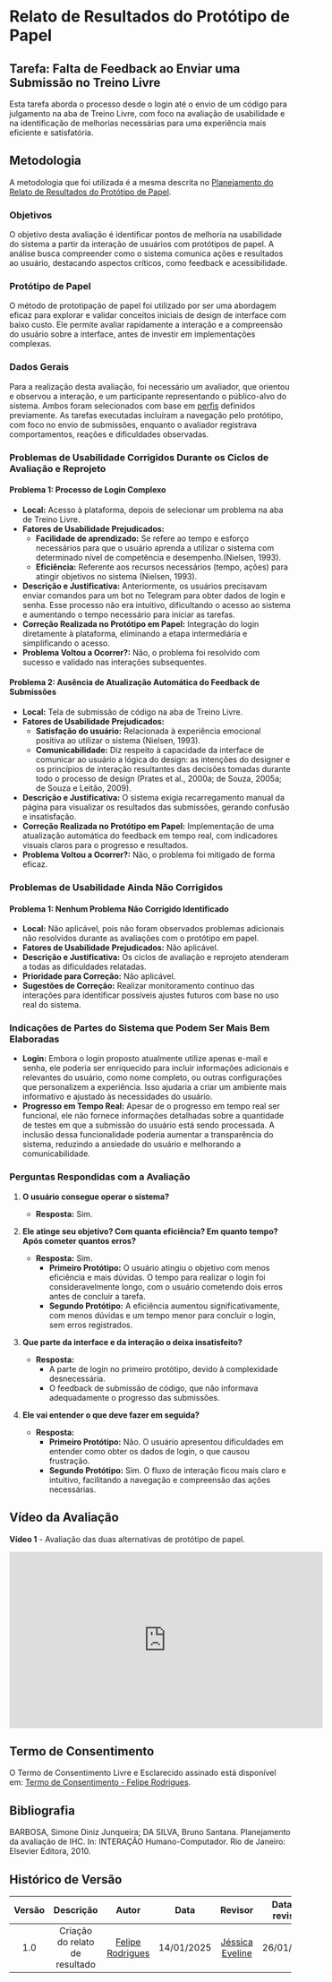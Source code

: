 # Relato de Resultados do Protótipo de Papel

## Tarefa: Falta de Feedback ao Enviar uma Submissão no Treino Livre

Esta tarefa aborda o processo desde o login até o envio de um código para julgamento na aba de Treino Livre, com foco na avaliação de usabilidade e na identificação de melhorias necessárias para uma experiência mais eficiente e satisfatória.

## Metodologia

A metodologia que foi utilizada é a mesma descrita no [Planejamento do Relato de Resultados do Protótipo de Papel](https://interacao-humano-computador.github.io/2024.2-Grupo05/entregas/entrega_5/prototipo_papel/planejamento_relato).

### Objetivos

O objetivo desta avaliação é identificar pontos de melhoria na usabilidade do sistema a partir da interação de usuários com protótipos de papel. A análise busca compreender como o sistema comunica ações e resultados ao usuário, destacando aspectos críticos, como feedback e acessibilidade.

### Protótipo de Papel

O método de prototipação de papel foi utilizado por ser uma abordagem eficaz para explorar e validar conceitos iniciais de design de interface com baixo custo. Ele permite avaliar rapidamente a interação e a compreensão do usuário sobre a interface, antes de investir em implementações complexas.

### Dados Gerais

Para a realização desta avaliação, foi necessário um avaliador, que orientou e observou a interação, e um participante representando o público-alvo do sistema. Ambos foram selecionados com base em [perfis](https://interacao-humano-computador.github.io/2024.2-Grupo05/entregas/entrega_2/perfil) definidos previamente. As tarefas executadas incluíram a navegação pelo protótipo, com foco no envio de submissões, enquanto o avaliador registrava comportamentos, reações e dificuldades observadas.

### Problemas de Usabilidade Corrigidos Durante os Ciclos de Avaliação e Reprojeto

#### Problema 1: Processo de Login Complexo  
- **Local:** Acesso à plataforma, depois de selecionar um problema na aba de Treino Livre.  
- **Fatores de Usabilidade Prejudicados:**  
  - **Facilidade de aprendizado:** Se refere ao tempo e esforço necessários para
    que o usuário aprenda a utilizar o sistema com determinado nível de competência e
    desempenho.(Nielsen, 1993).  
  - **Eficiência:** Referente aos recursos necessários (tempo, ações) para atingir      objetivos no sistema (Nielsen, 1993).  
- **Descrição e Justificativa:** Anteriormente, os usuários precisavam enviar comandos para um bot no Telegram para obter dados de login e senha. Esse processo não era intuitivo, dificultando o acesso ao sistema e aumentando o tempo necessário para iniciar as tarefas.  
- **Correção Realizada no Protótipo em Papel:** Integração do login diretamente à plataforma, eliminando a etapa intermediária e simplificando o acesso.  
- **Problema Voltou a Ocorrer?:** Não, o problema foi resolvido com sucesso e validado nas interações subsequentes.  

#### Problema 2: Ausência de Atualização Automática do Feedback de Submissões  
- **Local:** Tela de submissão de código na aba de Treino Livre.  
- **Fatores de Usabilidade Prejudicados:**  
  - **Satisfação do usuário:** Relacionada à experiência emocional positiva ao utilizar o sistema (Nielsen, 1993).  
  - **Comunicabilidade:** Diz respeito à
    capacidade da interface de comunicar ao usuário a lógica do design: as intenções do
    designer e os princípios de interação resultantes das decisões tomadas durante todo
    o processo de design (Prates et al., 2000a; de Souza, 2005a; de Souza e Leitão, 2009).
- **Descrição e Justificativa:** O sistema exigia recarregamento manual da página para visualizar os resultados das submissões, gerando confusão e insatisfação.  
- **Correção Realizada no Protótipo em Papel:** Implementação de uma atualização automática do feedback em tempo real, com indicadores visuais claros para o progresso e resultados.  
- **Problema Voltou a Ocorrer?:** Não, o problema foi mitigado de forma eficaz.  

### Problemas de Usabilidade Ainda Não Corrigidos

#### Problema 1: Nenhum Problema Não Corrigido Identificado  
- **Local:** Não aplicável, pois não foram observados problemas adicionais não resolvidos durante as avaliações com o protótipo em papel.  
- **Fatores de Usabilidade Prejudicados:** Não aplicável.  
- **Descrição e Justificativa:** Os ciclos de avaliação e reprojeto atenderam a todas as dificuldades relatadas.  
- **Prioridade para Correção:** Não aplicável.  
- **Sugestões de Correção:** Realizar monitoramento contínuo das interações para identificar possíveis ajustes futuros com base no uso real do sistema.  

### Indicações de Partes do Sistema que Podem Ser Mais Bem Elaboradas

- **Login:** Embora o login proposto atualmente utilize apenas e-mail e senha, ele poderia ser enriquecido para incluir informações adicionais e relevantes do usuário, como nome completo, ou outras configurações que personalizem a experiência. Isso ajudaria a criar um ambiente mais informativo e ajustado às necessidades do usuário.  
- **Progresso em Tempo Real:** Apesar de o progresso em tempo real ser funcional, ele não fornece informações detalhadas sobre a quantidade de testes em que a submissão do usuário está sendo processada. A inclusão dessa funcionalidade poderia aumentar a transparência do sistema, reduzindo a ansiedade do usuário e melhorando a comunicabilidade.  

### Perguntas Respondidas com a Avaliação

1. **O usuário consegue operar o sistema?**  
   - **Resposta:** Sim.  

2. **Ele atinge seu objetivo? Com quanta eficiência? Em quanto tempo? Após cometer quantos erros?**  
   - **Resposta:** Sim.  
     - **Primeiro Protótipo:** O usuário atingiu o objetivo com menos eficiência e mais dúvidas. O tempo para realizar o login foi consideravelmente longo, com o usuário cometendo dois erros antes de concluir a tarefa.  
     - **Segundo Protótipo:** A eficiência aumentou significativamente, com menos dúvidas e um tempo menor para concluir o login, sem erros registrados.  

3. **Que parte da interface e da interação o deixa insatisfeito?**  
   - **Resposta:**  
     - A parte de login no primeiro protótipo, devido à complexidade desnecessária.  
     - O feedback de submissão de código, que não informava adequadamente o progresso das submissões.  

4. **Ele vai entender o que deve fazer em seguida?**  
   - **Resposta:**  
     - **Primeiro Protótipo:** Não. O usuário apresentou dificuldades em entender como obter os dados de login, o que causou frustração.  
     - **Segundo Protótipo:** Sim. O fluxo de interação ficou mais claro e intuitivo, facilitando a navegação e compreensão das ações necessárias.  

## Vídeo da Avaliação

**Vídeo 1** - Avaliação das duas alternativas de protótipo de papel.

<iframe width="560" height="315" src="https://www.youtube.com/embed/37jG-bdPSSY" title="Gravação da Entrevista - Parte 1" frameborder="0" allow="accelerometer; autoplay; clipboard-write; encrypted-media; gyroscope; picture-in-picture" allowfullscreen></iframe>

## Termo de Consentimento

O Termo de Consentimento Livre e Esclarecido assinado está disponível em: [Termo de Consentimento - Felipe Rodrigues](../termos_de_consentimento/termoConsentimentoAssinadoPrototipoPapelFelipe.pdf).

## Bibliografia

BARBOSA, Simone Diniz Junqueira; DA SILVA, Bruno Santana. Planejamento da avaliação de IHC. In: INTERAÇÃO Humano-Computador. Rio de Janeiro: Elsevier Editora, 2010.

## Histórico de Versão

| Versão |               Descrição                |   Autor    |    Data    |    Revisor     | Data de revisão |
| :----: | :------------------------------------: | :--------: | :--------: | :------------: | :-------------: |
|  1.0   | Criação do relato de resultado | [Felipe Rodrigues](https://github.com/felipeJRdev) | 14/01/2025 |[Jéssica Eveline](https://github.com/xzxjesse) | 26/01/2025 |